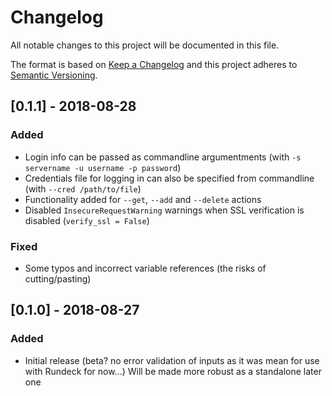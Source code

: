 # Changelog
All notable changes to this project will be documented in this file.

The format is based on [Keep a Changelog](http://keepachangelog.com/en/1.0.0/)
and this project adheres to [Semantic Versioning](http://semver.org/spec/v2.0.0.html).

## [0.1.1] - 2018-08-28
### Added
- Login info can be passed as commandline argumentments (with `-s servername -u username -p password`)
- Credentials file for logging in can also be specified from commandline (with `--cred /path/to/file`)
- Functionality added for `--get`, `--add` and `--delete` actions
- Disabled `InsecureRequestWarning` warnings when SSL verification is disabled (`verify_ssl = False`)
### Fixed
- Some typos and incorrect variable references (the risks of cutting/pasting)


## [0.1.0] - 2018-08-27
### Added
- Initial release (beta?  no error validation of inputs as it was mean for use with Rundeck for now...)  Will be made more robust as a standalone later one
